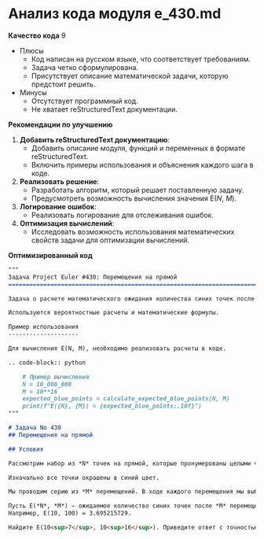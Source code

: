 # Анализ кода модуля e_430.md

**Качество кода**
9
- Плюсы
    -  Код написан на русском языке, что соответствует требованиям.
    -  Задача четко сформулирована.
    -  Присутствует описание математической задачи, которую предстоит решить.
- Минусы
    - Отсутствует программный код.
    - Не хватает reStructuredText документации.

**Рекомендации по улучшению**

1. **Добавить reStructuredText документацию**:
   -  Добавить описание модуля, функций и переменных в формате reStructuredText.
   -  Включить примеры использования и объяснения каждого шага в коде.
2. **Реализовать решение**:
    - Разработать алгоритм, который решает поставленную задачу.
    - Предусмотреть возможность вычисления значения E(*N*, *M*).
3. **Логирование ошибок**:
   -  Реализовать логирование для отслеживания ошибок.
4. **Оптимизация вычислений**:
   -  Исследовать возможность использования математических свойств задачи для оптимизации вычислений.

**Оптимизированный код**

```markdown
"""
Задача Project Euler #430: Перемещения на прямой
=========================================================================================

Задача о расчете математического ожидания количества синих точек после M перемещений.

Используются вероятностные расчеты и математические формулы.

Пример использования
--------------------

Для вычисления E(N, M), необходимо реализовать расчеты в коде.

.. code-block:: python

    # Пример вычисления
    N = 10_000_000
    M = 10**16
    expected_blue_points = calculate_expected_blue_points(N, M)
    print(f"E({N}, {M}) = {expected_blue_points:.10f}")
"""

# Задача No 430
## Перемещения на прямой

## Условия

Рассмотрим набор из *N* точек на прямой, которые пронумерованы целыми числами от 1 до *N*.

Изначально все точки окрашены в синий цвет.

Мы проводим серию из *M* перемещений. В ходе каждого перемещения мы выбираем случайную точку *p*. Затем мы перекрашиваем все точки в интервале от *L* до *R* включительно (где *L* = min(*p*, *q*), *R* = max(*p*, *q*)) в красный цвет, где *q* – это случайно выбранная точка (с равной вероятностью) из набора точек.

Пусть E(*N*, *M*) – ожидаемое количество синих точек после *M* перемещений.
Например, E(10, 100) = 3.695215729.

Найдите E(10<sup>7</sup>, 10<sup>16</sup>). Приведите ответ с точностью до 10 знаков после запятой.

```